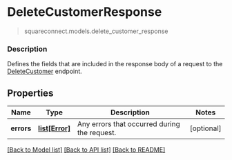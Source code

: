 # DeleteCustomerResponse
> squareconnect.models.delete_customer_response

### Description

Defines the fields that are included in the response body of a request to the [DeleteCustomer](#endpoint-deletecustomer) endpoint.

## Properties
Name | Type | Description | Notes
------------ | ------------- | ------------- | -------------
**errors** | [**list[Error]**](Error.md) | Any errors that occurred during the request. | [optional]

[[Back to Model list]](../README.md#documentation-for-models) [[Back to API list]](../README.md#documentation-for-api-endpoints) [[Back to README]](../README.md)


